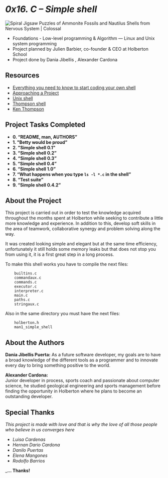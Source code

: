 # **_0x16. C – Simple shell_**

![Spiral Jigsaw Puzzles of Ammonite Fossils and Nautilus Shells from Nervous  System | Colossal](https://www.thisiscolossal.com/wp-content/uploads/2019/11/puzzle-4.jpg)

-   Foundations - Low-level programming & Algorithm ― Linux and Unix system programming
-   Project planned by Julien Barbier, co-founder & CEO at Holberton School
-   Project done by Dania Jibellis , Alexander Cardona

## **Resources**

-   [Everything you need to know to start coding your own shell](https://intranet.hbtn.io/concepts/64)
-   [Approaching a Project](https://intranet.hbtn.io/concepts/350)
-   [Unix shell](https://en.wikipedia.org/wiki/Unix_shell)
-   [Thompson shell](https://en.wikipedia.org/wiki/Thompson_shell)
-   [Ken Thompson](https://en.wikipedia.org/wiki/Ken_Thompson)

## **Project Tasks Completed**

-   **0. “README, man, AUTHORS”**
-   **1. "Betty would be proud”**
-   **2. "Simple shell 0.1"**
-   **3. “Simple shell 0.2”**
-   **4. “Simple shell 0.3”**
-   **5. “Simple shell 0.4”**
-   **6. “Simple shell 1.0”**
-   **7. “What happens when you type `ls -l *.c` in the shell”**
-   **8. “Test suite”**
-   **9. “Simple shell 0.4.2”**

## **About the Project**

This project is carried out in order to test the knowledge acquired throughout the months spent at Holberton while seeking to contribute a little more knowledge and experience. In addition to this, develop soft skills in the area of ​​teamwork, collaborative synergy and problem solving along the way.

It was created looking simple and elegant but at the same time efficiency, unfortunately it still holds some memory leaks but that does not stop you from using it, it is a first great step in a long process.

To make this shell works you have to compile the next files:

		builtins.c
		commandaux.c
		commands.c
		executor.c
		interpreter.c
		main.c
		paths.c
		stringaux.c

Also in the same directory you must have the next files:

		holberton.h
		man1_simple_shell

## **About the Authors**

**Dania Jibellis Puerta:**
As a future software developer, my goals are to have a broad knowledge of the different tools as a programmer and to innovate every day to bring something positive to the world.

**Alexander Cardona:**  
Junior developer in process, sports coach and passionate about computer science, he studied geological engineering and sports management before finding the opportunity in Holberton where he plans to become an outstanding developer.

## **Special Thanks**

_This project is made with love and that is why the love of all those people who believe in us converges here_

-   _Luisa Cardenas_
-   _Hernan Dario Cardona_
-  _Danilo Puertas_
- _Elena Mangones_
- _Rodolfo Barrios_

_**... Thanks!**